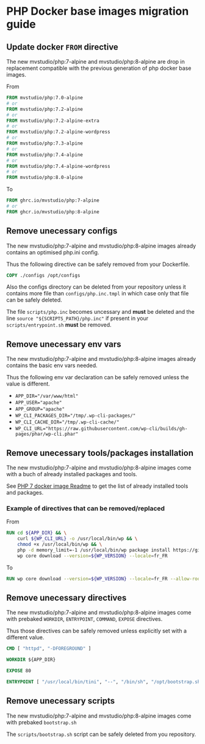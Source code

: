 # PHP Docker base images migration guide

## Update docker `FROM` directive

The new mvstudio/php:7-alpine and mvstudio/php:8-alpine are drop in replacement compatible with the previous generation of php docker base images.

From

```Dockerfile
FROM mvstudio/php:7.0-alpine
# or
FROM mvstudio/php:7.2-alpine
# or
FROM mvstudio/php:7.2-alpine-extra
# or
FROM mvstudio/php:7.2-alpine-wordpress
# or
FROM mvstudio/php:7.3-alpine
# or
FROM mvstudio/php:7.4-alpine
# or
FROM mvstudio/php:7.4-alpine-wordpress
# or
FROM mvstudio/php:8.0-alpine
```

To

```Dockerfile
FROM ghrc.io/mvstudio/php:7-alpine
# or
FROM ghcr.io/mvstudio/php:8-alpine
```

## Remove unecessary configs

The new mvstudio/php:7-alpine and mvstudio/php:8-alpine images already contains an optimised php.ini config.

Thus the following directive can be safely removed from your Dockerfile.

```Dockerfile
COPY ./configs /opt/configs
```

Also the configs directory can be deleted from your repository unless it contains more file than `configs/php.inc.tmpl` in which case only that file can be safely deleted.

The file `scripts/php.inc` becomes uncessary and **must** be deleted and the line `source "${SCRIPTS_PATH}/php.inc"` if present in your `scripts/entrypoint.sh` **must** be removed.

## Remove unecessary env vars

The new mvstudio/php:7-alpine and mvstudio/php:8-alpine images already contains the basic env vars needed.

Thus the following env var declaration can be safely removed unless the value is different.

- `APP_DIR="/var/www/html"`
- `APP_USER="apache"`
- `APP_GROUP="apache"`
- `WP_CLI_PACKAGES_DIR="/tmp/.wp-cli-packages/"`
- `WP_CLI_CACHE_DIR="/tmp/.wp-cli-cache/"`
- `WP_CLI_URL="https://raw.githubusercontent.com/wp-cli/builds/gh-pages/phar/wp-cli.phar"`

## Remove unecessary tools/packages installation

The new mvstudio/php:7-alpine and mvstudio/php:8-alpine images come with a buch of already installed packages and tools.

See [PHP 7 docker image Readme](https://github.com/mvstudio/docker-php/blob/master/7-alpine/README.md) to get the list of already installed tools and packages.

### Example of directives that can be removed/replaced

From

```Dockerfile
RUN cd ${APP_DIR} && \
    curl ${WP_CLI_URL} -o /usr/local/bin/wp && \
    chmod +x /usr/local/bin/wp && \
    php -d memory_limit=-1 /usr/local/bin/wp package install https://github.com/runcommand/precache.git && \
    wp core download --version=${WP_VERSION} --locale=fr_FR
```

To

```Dockerfile
RUN wp core download --version=${WP_VERSION} --locale=fr_FR --allow-root
```

## Remove unecessary directives

The new mvstudio/php:7-alpine and mvstudio/php:8-alpine images come with prebaked `WORKDIR`, `ENTRYPOINT`, `COMMAND`, `EXPOSE` directives.

Thus those directives can be safely removed unless explicitly set with a different value.

```Dockerfile
CMD [ "httpd", "-DFOREGROUND" ]
```

```Dockerfile
WORKDIR ${APP_DIR}
```

```Dockerfile
EXPOSE 80
```

```Dockerfile
ENTRYPOINT [ "/usr/local/bin/tini", "--", "/bin/sh", "/opt/bootstrap.sh" ]
```

## Remove unecessary scripts

The new mvstudio/php:7-alpine and mvstudio/php:8-alpine images come with prebaked `bootstrap.sh`

The `scripts/bootstrap.sh` script can be safely deleted from you repository.

